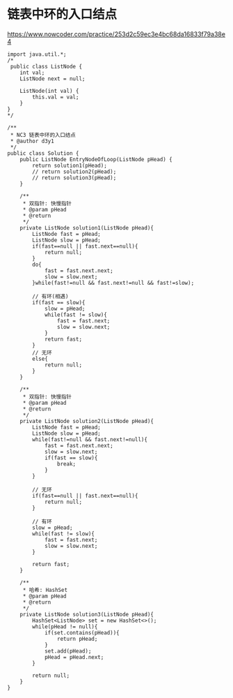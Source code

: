 # 链表中环的入口结点
https://www.nowcoder.com/practice/253d2c59ec3e4bc68da16833f79a38e4

    import java.util.*;
    /*
     public class ListNode {
        int val;
        ListNode next = null;
    
        ListNode(int val) {
            this.val = val;
        }
    }
    */
    
    /**
     * NC3 链表中环的入口结点
     * @author d3y1
     */
    public class Solution {
        public ListNode EntryNodeOfLoop(ListNode pHead) {
            return solution1(pHead);
            // return solution2(pHead);
            // return solution3(pHead);
        }
    
        /**
         * 双指针: 快慢指针
         * @param pHead
         * @return
         */
        private ListNode solution1(ListNode pHead){
            ListNode fast = pHead;
            ListNode slow = pHead;
            if(fast==null || fast.next==null){
                return null;
            }
            do{
                fast = fast.next.next;
                slow = slow.next;
            }while(fast!=null && fast.next!=null && fast!=slow);
    
            // 有环(相遇)
            if(fast == slow){
                slow = pHead;
                while(fast != slow){
                    fast = fast.next;
                    slow = slow.next;
                }
                return fast;
            }
            // 无环
            else{
                return null;
            }
        }
    
        /**
         * 双指针: 快慢指针
         * @param pHead
         * @return
         */
        private ListNode solution2(ListNode pHead){
            ListNode fast = pHead;
            ListNode slow = pHead;
            while(fast!=null && fast.next!=null){
                fast = fast.next.next;
                slow = slow.next;
                if(fast == slow){
                    break;
                }
            }
    
            // 无环
            if(fast==null || fast.next==null){
                return null;
            }
    
            // 有环
            slow = pHead;
            while(fast != slow){
                fast = fast.next;
                slow = slow.next;
            }
    
            return fast;
        }
    
        /**
         * 哈希: HashSet
         * @param pHead
         * @return
         */
        private ListNode solution3(ListNode pHead){
            HashSet<ListNode> set = new HashSet<>();
            while(pHead != null){
                if(set.contains(pHead)){
                    return pHead;
                }
                set.add(pHead);
                pHead = pHead.next;
            }
    
            return null;
        }
    }
    
    

